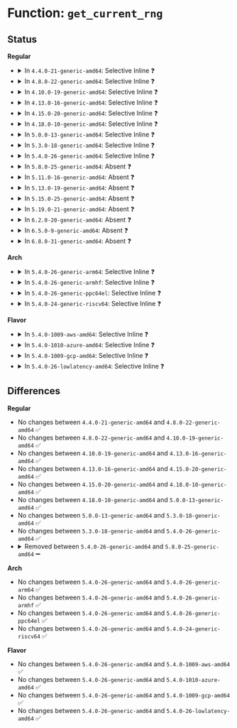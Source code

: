 # Function: <code>get_current_rng</code>

## Status
<b>Regular</b>
<ul>
<li>
<details>
<summary>In <code>4.4.0-21-generic-amd64</code>: Selective Inline ❓</summary>

```c
struct hwrng * get_current_rng()
```

```json
{
  "name": "get_current_rng",
  "collision_type": "Unique Static",
  "inline_type": "Selective",
  "funcs": [
    {
      "addr": 18446744071584195760,
      "name": "get_current_rng",
      "external": false,
      "loc": "drivers/char/hw_random/core.c:135",
      "file": "drivers/char/hw_random/core.c",
      "inline": "not declared, inlined",
      "caller_inline": [],
      "caller_func": [
        "drivers/char/hw_random/core.c:hwrng_attr_current_show",
        "drivers/char/hw_random/core.c:rng_dev_read",
        "drivers/char/hw_random/core.c:hwrng_fillfn"
      ]
    }
  ],
  "symbols": [
    {
      "addr": 18446744071584195760,
      "name": "get_current_rng",
      "section": ".text",
      "bind": "STB_LOCAL",
      "size": 116
    }
  ]
}
```
</details>
</li>
<li>
<details>
<summary>In <code>4.8.0-22-generic-amd64</code>: Selective Inline ❓</summary>

```c
struct hwrng * get_current_rng()
```

```json
{
  "name": "get_current_rng",
  "collision_type": "Unique Static",
  "inline_type": "Selective",
  "funcs": [
    {
      "addr": 18446744071584534944,
      "name": "get_current_rng",
      "external": false,
      "loc": "drivers/char/hw_random/core.c:135",
      "file": "drivers/char/hw_random/core.c",
      "inline": "not declared, inlined",
      "caller_inline": [],
      "caller_func": [
        "drivers/char/hw_random/core.c:hwrng_fillfn",
        "drivers/char/hw_random/core.c:hwrng_attr_current_show",
        "drivers/char/hw_random/core.c:rng_dev_read"
      ]
    }
  ],
  "symbols": [
    {
      "addr": 18446744071584534944,
      "name": "get_current_rng",
      "section": ".text",
      "bind": "STB_LOCAL",
      "size": 116
    }
  ]
}
```
</details>
</li>
<li>
<details>
<summary>In <code>4.10.0-19-generic-amd64</code>: Selective Inline ❓</summary>

```c
struct hwrng * get_current_rng()
```

```json
{
  "name": "get_current_rng",
  "collision_type": "Unique Static",
  "inline_type": "Selective",
  "funcs": [
    {
      "addr": 18446744071584717072,
      "name": "get_current_rng",
      "external": false,
      "loc": "drivers/char/hw_random/core.c:135",
      "file": "drivers/char/hw_random/core.c",
      "inline": "not declared, inlined",
      "caller_inline": [],
      "caller_func": [
        "drivers/char/hw_random/core.c:hwrng_fillfn",
        "drivers/char/hw_random/core.c:hwrng_attr_current_show",
        "drivers/char/hw_random/core.c:rng_dev_read"
      ]
    }
  ],
  "symbols": [
    {
      "addr": 18446744071584717072,
      "name": "get_current_rng",
      "section": ".text",
      "bind": "STB_LOCAL",
      "size": 116
    }
  ]
}
```
</details>
</li>
<li>
<details>
<summary>In <code>4.13.0-16-generic-amd64</code>: Selective Inline ❓</summary>

```c
struct hwrng * get_current_rng()
```

```json
{
  "name": "get_current_rng",
  "collision_type": "Unique Static",
  "inline_type": "Selective",
  "funcs": [
    {
      "addr": 18446744071584798992,
      "name": "get_current_rng",
      "external": false,
      "loc": "drivers/char/hw_random/core.c:111",
      "file": "drivers/char/hw_random/core.c",
      "inline": "not declared, inlined",
      "caller_inline": [],
      "caller_func": [
        "drivers/char/hw_random/core.c:hwrng_fillfn",
        "drivers/char/hw_random/core.c:hwrng_attr_current_show",
        "drivers/char/hw_random/core.c:rng_dev_read"
      ]
    }
  ],
  "symbols": [
    {
      "addr": 18446744071584798992,
      "name": "get_current_rng",
      "section": ".text",
      "bind": "STB_LOCAL",
      "size": 67
    }
  ]
}
```
</details>
</li>
<li>
<details>
<summary>In <code>4.15.0-20-generic-amd64</code>: Selective Inline ❓</summary>

```c
struct hwrng * get_current_rng()
```

```json
{
  "name": "get_current_rng",
  "collision_type": "Unique Static",
  "inline_type": "Selective",
  "funcs": [
    {
      "addr": 18446744071585219344,
      "name": "get_current_rng",
      "external": false,
      "loc": "drivers/char/hw_random/core.c:114",
      "file": "drivers/char/hw_random/core.c",
      "inline": "not declared, inlined",
      "caller_inline": [],
      "caller_func": [
        "drivers/char/hw_random/core.c:hwrng_fillfn",
        "drivers/char/hw_random/core.c:hwrng_attr_current_show",
        "drivers/char/hw_random/core.c:rng_dev_read"
      ]
    }
  ],
  "symbols": [
    {
      "addr": 18446744071585219344,
      "name": "get_current_rng",
      "section": ".text",
      "bind": "STB_LOCAL",
      "size": 73
    }
  ]
}
```
</details>
</li>
<li>
<details>
<summary>In <code>4.18.0-10-generic-amd64</code>: Selective Inline ❓</summary>

```c
struct hwrng * get_current_rng()
```

```json
{
  "name": "get_current_rng",
  "collision_type": "Unique Static",
  "inline_type": "Selective",
  "funcs": [
    {
      "addr": 18446744071585456208,
      "name": "get_current_rng",
      "external": false,
      "loc": "drivers/char/hw_random/core.c:114",
      "file": "drivers/char/hw_random/core.c",
      "inline": "not declared, inlined",
      "caller_inline": [],
      "caller_func": [
        "drivers/char/hw_random/core.c:hwrng_fillfn",
        "drivers/char/hw_random/core.c:hwrng_attr_current_show",
        "drivers/char/hw_random/core.c:rng_dev_read"
      ]
    }
  ],
  "symbols": [
    {
      "addr": 18446744071585456208,
      "name": "get_current_rng",
      "section": ".text",
      "bind": "STB_LOCAL",
      "size": 73
    }
  ]
}
```
</details>
</li>
<li>
<details>
<summary>In <code>5.0.0-13-generic-amd64</code>: Selective Inline ❓</summary>

```c
struct hwrng * get_current_rng()
```

```json
{
  "name": "get_current_rng",
  "collision_type": "Unique Static",
  "inline_type": "Selective",
  "funcs": [
    {
      "addr": 18446744071585579472,
      "name": "get_current_rng",
      "external": false,
      "loc": "drivers/char/hw_random/core.c:114",
      "file": "drivers/char/hw_random/core.c",
      "inline": "not declared, inlined",
      "caller_inline": [],
      "caller_func": [
        "drivers/char/hw_random/core.c:hwrng_fillfn",
        "drivers/char/hw_random/core.c:hwrng_attr_current_show",
        "drivers/char/hw_random/core.c:rng_dev_read"
      ]
    }
  ],
  "symbols": [
    {
      "addr": 18446744071585579472,
      "name": "get_current_rng",
      "section": ".text",
      "bind": "STB_LOCAL",
      "size": 73
    }
  ]
}
```
</details>
</li>
<li>
<details>
<summary>In <code>5.3.0-18-generic-amd64</code>: Selective Inline ❓</summary>

```c
struct hwrng * get_current_rng()
```

```json
{
  "name": "get_current_rng",
  "collision_type": "Unique Static",
  "inline_type": "Selective",
  "funcs": [
    {
      "addr": 18446744071585799584,
      "name": "get_current_rng",
      "external": false,
      "loc": "drivers/char/hw_random/core.c:114",
      "file": "drivers/char/hw_random/core.c",
      "inline": "not declared, inlined",
      "caller_inline": [],
      "caller_func": [
        "drivers/char/hw_random/core.c:hwrng_fillfn",
        "drivers/char/hw_random/core.c:hwrng_attr_current_show",
        "drivers/char/hw_random/core.c:rng_dev_read"
      ]
    }
  ],
  "symbols": [
    {
      "addr": 18446744071585799584,
      "name": "get_current_rng",
      "section": ".text",
      "bind": "STB_LOCAL",
      "size": 77
    }
  ]
}
```
</details>
</li>
<li>
<details>
<summary>In <code>5.4.0-26-generic-amd64</code>: Selective Inline ❓</summary>

```c
struct hwrng * get_current_rng()
```

```json
{
  "name": "get_current_rng",
  "collision_type": "Unique Static",
  "inline_type": "Selective",
  "funcs": [
    {
      "addr": 18446744071585942272,
      "name": "get_current_rng",
      "external": false,
      "loc": "drivers/char/hw_random/core.c:114",
      "file": "drivers/char/hw_random/core.c",
      "inline": "not declared, inlined",
      "caller_inline": [],
      "caller_func": [
        "drivers/char/hw_random/core.c:hwrng_fillfn",
        "drivers/char/hw_random/core.c:hwrng_attr_current_show",
        "drivers/char/hw_random/core.c:rng_dev_read"
      ]
    }
  ],
  "symbols": [
    {
      "addr": 18446744071585942272,
      "name": "get_current_rng",
      "section": ".text",
      "bind": "STB_LOCAL",
      "size": 77
    }
  ]
}
```
</details>
</li>
<li>
<details>
<summary>In <code>5.8.0-25-generic-amd64</code>: Absent ❓</summary>

```json
{
  "name": "get_current_rng",
  "collision_type": "Unique Static",
  "inline_type": "Full",
  "funcs": [
    {
      "addr": 18446744071586683052,
      "name": "get_current_rng",
      "external": false,
      "loc": "drivers/char/hw_random/core.c:122",
      "file": "drivers/char/hw_random/core.c",
      "inline": "not declared, inlined",
      "caller_inline": [
        "drivers/char/hw_random/core.c:hwrng_fillfn",
        "drivers/char/hw_random/core.c:hwrng_fillfn",
        "drivers/char/hw_random/core.c:hwrng_attr_current_show",
        "drivers/char/hw_random/core.c:hwrng_attr_current_show",
        "drivers/char/hw_random/core.c:rng_dev_read",
        "drivers/char/hw_random/core.c:rng_dev_read"
      ],
      "caller_func": []
    }
  ],
  "symbols": []
}
```
</details>
</li>
<li>
<details>
<summary>In <code>5.11.0-16-generic-amd64</code>: Absent ❓</summary>

```json
{
  "name": "get_current_rng",
  "collision_type": "Unique Static",
  "inline_type": "Full",
  "funcs": [
    {
      "addr": 18446744071586791500,
      "name": "get_current_rng",
      "external": false,
      "loc": "drivers/char/hw_random/core.c:122",
      "file": "drivers/char/hw_random/core.c",
      "inline": "not declared, inlined",
      "caller_inline": [
        "drivers/char/hw_random/core.c:hwrng_fillfn",
        "drivers/char/hw_random/core.c:hwrng_fillfn",
        "drivers/char/hw_random/core.c:hwrng_attr_current_show",
        "drivers/char/hw_random/core.c:hwrng_attr_current_show",
        "drivers/char/hw_random/core.c:rng_dev_read",
        "drivers/char/hw_random/core.c:rng_dev_read"
      ],
      "caller_func": []
    }
  ],
  "symbols": []
}
```
</details>
</li>
<li>
<details>
<summary>In <code>5.13.0-19-generic-amd64</code>: Absent ❓</summary>

```json
{
  "name": "get_current_rng",
  "collision_type": "Unique Static",
  "inline_type": "Full",
  "funcs": [
    {
      "addr": 18446744071586671900,
      "name": "get_current_rng",
      "external": false,
      "loc": "drivers/char/hw_random/core.c:122",
      "file": "drivers/char/hw_random/core.c",
      "inline": "not declared, inlined",
      "caller_inline": [
        "drivers/char/hw_random/core.c:hwrng_fillfn",
        "drivers/char/hw_random/core.c:hwrng_fillfn",
        "drivers/char/hw_random/core.c:hwrng_attr_current_show",
        "drivers/char/hw_random/core.c:hwrng_attr_current_show",
        "drivers/char/hw_random/core.c:rng_dev_read",
        "drivers/char/hw_random/core.c:rng_dev_read"
      ],
      "caller_func": []
    }
  ],
  "symbols": []
}
```
</details>
</li>
<li>
<details>
<summary>In <code>5.15.0-25-generic-amd64</code>: Absent ❓</summary>

```json
{
  "name": "get_current_rng",
  "collision_type": "Unique Static",
  "inline_type": "Full",
  "funcs": [
    {
      "addr": 18446744071587220140,
      "name": "get_current_rng",
      "external": false,
      "loc": "drivers/char/hw_random/core.c:122",
      "file": "drivers/char/hw_random/core.c",
      "inline": "not declared, inlined",
      "caller_inline": [
        "drivers/char/hw_random/core.c:hwrng_fillfn",
        "drivers/char/hw_random/core.c:hwrng_fillfn",
        "drivers/char/hw_random/core.c:rng_current_show",
        "drivers/char/hw_random/core.c:rng_current_show",
        "drivers/char/hw_random/core.c:rng_dev_read",
        "drivers/char/hw_random/core.c:rng_dev_read"
      ],
      "caller_func": []
    }
  ],
  "symbols": []
}
```
</details>
</li>
<li>
<details>
<summary>In <code>5.19.0-21-generic-amd64</code>: Absent ❓</summary>

```json
{
  "name": "get_current_rng",
  "collision_type": "Unique Static",
  "inline_type": "Full",
  "funcs": [
    {
      "addr": 18446744071588526302,
      "name": "get_current_rng",
      "external": false,
      "loc": "drivers/char/hw_random/core.c:122",
      "file": "drivers/char/hw_random/core.c",
      "inline": "not declared, inlined",
      "caller_inline": [
        "drivers/char/hw_random/core.c:hwrng_fillfn",
        "drivers/char/hw_random/core.c:hwrng_fillfn",
        "drivers/char/hw_random/core.c:rng_quality_show",
        "drivers/char/hw_random/core.c:rng_quality_show",
        "drivers/char/hw_random/core.c:rng_current_show",
        "drivers/char/hw_random/core.c:rng_current_show",
        "drivers/char/hw_random/core.c:rng_dev_read",
        "drivers/char/hw_random/core.c:rng_dev_read"
      ],
      "caller_func": []
    }
  ],
  "symbols": []
}
```
</details>
</li>
<li>
<details>
<summary>In <code>6.2.0-20-generic-amd64</code>: Absent ❓</summary>

```json
{
  "name": "get_current_rng",
  "collision_type": "Unique Static",
  "inline_type": "Full",
  "funcs": [
    {
      "addr": 18446744071589970052,
      "name": "get_current_rng",
      "external": false,
      "loc": "drivers/char/hw_random/core.c:133",
      "file": "drivers/char/hw_random/core.c",
      "inline": "not declared, inlined",
      "caller_inline": [
        "drivers/char/hw_random/core.c:hwrng_fillfn",
        "drivers/char/hw_random/core.c:hwrng_fillfn",
        "drivers/char/hw_random/core.c:rng_quality_show",
        "drivers/char/hw_random/core.c:rng_quality_show",
        "drivers/char/hw_random/core.c:rng_current_show",
        "drivers/char/hw_random/core.c:rng_current_show",
        "drivers/char/hw_random/core.c:rng_dev_read",
        "drivers/char/hw_random/core.c:rng_dev_read"
      ],
      "caller_func": []
    }
  ],
  "symbols": []
}
```
</details>
</li>
<li>
<details>
<summary>In <code>6.5.0-9-generic-amd64</code>: Absent ❓</summary>

```json
{
  "name": "get_current_rng",
  "collision_type": "Unique Static",
  "inline_type": "Full",
  "funcs": [
    {
      "addr": 18446744071590279652,
      "name": "get_current_rng",
      "external": false,
      "loc": "drivers/char/hw_random/core.c:133",
      "file": "drivers/char/hw_random/core.c",
      "inline": "not declared, inlined",
      "caller_inline": [
        "drivers/char/hw_random/core.c:hwrng_fillfn",
        "drivers/char/hw_random/core.c:hwrng_fillfn",
        "drivers/char/hw_random/core.c:rng_quality_show",
        "drivers/char/hw_random/core.c:rng_quality_show",
        "drivers/char/hw_random/core.c:rng_current_show",
        "drivers/char/hw_random/core.c:rng_current_show",
        "drivers/char/hw_random/core.c:rng_dev_read",
        "drivers/char/hw_random/core.c:rng_dev_read"
      ],
      "caller_func": []
    }
  ],
  "symbols": []
}
```
</details>
</li>
<li>
<details>
<summary>In <code>6.8.0-31-generic-amd64</code>: Absent ❓</summary>

```json
{
  "name": "get_current_rng",
  "collision_type": "Unique Static",
  "inline_type": "Full",
  "funcs": [
    {
      "addr": 18446744071590620756,
      "name": "get_current_rng",
      "external": false,
      "loc": "drivers/char/hw_random/core.c:135",
      "file": "drivers/char/hw_random/core.c",
      "inline": "not declared, inlined",
      "caller_inline": [
        "drivers/char/hw_random/core.c:hwrng_fillfn",
        "drivers/char/hw_random/core.c:hwrng_fillfn",
        "drivers/char/hw_random/core.c:rng_quality_show",
        "drivers/char/hw_random/core.c:rng_quality_show",
        "drivers/char/hw_random/core.c:rng_current_show",
        "drivers/char/hw_random/core.c:rng_current_show",
        "drivers/char/hw_random/core.c:rng_dev_read",
        "drivers/char/hw_random/core.c:rng_dev_read"
      ],
      "caller_func": []
    }
  ],
  "symbols": []
}
```
</details>
</li>
</ul>
<b>Arch</b>
<ul>
<li>
<details>
<summary>In <code>5.4.0-26-generic-arm64</code>: Selective Inline ❓</summary>

```c
struct hwrng * get_current_rng()
```

```json
{
  "name": "get_current_rng",
  "collision_type": "Unique Static",
  "inline_type": "Selective",
  "funcs": [
    {
      "addr": 18446603336498769400,
      "name": "get_current_rng",
      "external": false,
      "loc": "drivers/char/hw_random/core.c:114",
      "file": "drivers/char/hw_random/core.c",
      "inline": "not declared, inlined",
      "caller_inline": [],
      "caller_func": [
        "drivers/char/hw_random/core.c:hwrng_fillfn",
        "drivers/char/hw_random/core.c:hwrng_attr_current_show",
        "drivers/char/hw_random/core.c:rng_dev_read"
      ]
    }
  ],
  "symbols": [
    {
      "addr": 18446603336498769400,
      "name": "get_current_rng",
      "section": ".text",
      "bind": "STB_LOCAL",
      "size": 88
    }
  ]
}
```
</details>
</li>
<li>
<details>
<summary>In <code>5.4.0-26-generic-armhf</code>: Selective Inline ❓</summary>

```c
struct hwrng * get_current_rng()
```

```json
{
  "name": "get_current_rng",
  "collision_type": "Unique Static",
  "inline_type": "Selective",
  "funcs": [
    {
      "addr": 3231385584,
      "name": "get_current_rng",
      "external": false,
      "loc": "drivers/char/hw_random/core.c:114",
      "file": "drivers/char/hw_random/core.c",
      "inline": "not declared, inlined",
      "caller_inline": [],
      "caller_func": [
        "drivers/char/hw_random/core.c:hwrng_fillfn",
        "drivers/char/hw_random/core.c:hwrng_attr_current_show",
        "drivers/char/hw_random/core.c:rng_dev_read"
      ]
    }
  ],
  "symbols": [
    {
      "addr": 3231385584,
      "name": "get_current_rng",
      "section": ".text",
      "bind": "STB_LOCAL",
      "size": 104
    }
  ]
}
```
</details>
</li>
<li>
<details>
<summary>In <code>5.4.0-26-generic-ppc64el</code>: Selective Inline ❓</summary>

```c
struct hwrng * get_current_rng()
```

```json
{
  "name": "get_current_rng",
  "collision_type": "Unique Static",
  "inline_type": "Selective",
  "funcs": [
    {
      "addr": 13835058055291931664,
      "name": "get_current_rng",
      "external": false,
      "loc": "drivers/char/hw_random/core.c:114",
      "file": "drivers/char/hw_random/core.c",
      "inline": "not declared, inlined",
      "caller_inline": [],
      "caller_func": [
        "drivers/char/hw_random/core.c:hwrng_fillfn",
        "drivers/char/hw_random/core.c:hwrng_attr_current_show",
        "drivers/char/hw_random/core.c:rng_dev_read"
      ]
    }
  ],
  "symbols": [
    {
      "addr": 13835058055291931664,
      "name": "get_current_rng",
      "section": ".text",
      "bind": "STB_LOCAL",
      "size": 144
    }
  ]
}
```
</details>
</li>
<li>
<details>
<summary>In <code>5.4.0-24-generic-riscv64</code>: Selective Inline ❓</summary>

```c
struct hwrng * get_current_rng()
```

```json
{
  "name": "get_current_rng",
  "collision_type": "Unique Static",
  "inline_type": "Selective",
  "funcs": [
    {
      "addr": 18446743936276265272,
      "name": "get_current_rng",
      "external": false,
      "loc": "drivers/char/hw_random/core.c:114",
      "file": "drivers/char/hw_random/core.c",
      "inline": "not declared, inlined",
      "caller_inline": [],
      "caller_func": [
        "drivers/char/hw_random/core.c:hwrng_fillfn",
        "drivers/char/hw_random/core.c:hwrng_attr_current_show",
        "drivers/char/hw_random/core.c:rng_dev_read"
      ]
    }
  ],
  "symbols": [
    {
      "addr": 18446743936276265272,
      "name": "get_current_rng",
      "section": ".text",
      "bind": "STB_LOCAL",
      "size": 90
    }
  ]
}
```
</details>
</li>
</ul>
<b>Flavor</b>
<ul>
<li>
<details>
<summary>In <code>5.4.0-1009-aws-amd64</code>: Selective Inline ❓</summary>

```c
struct hwrng * get_current_rng()
```

```json
{
  "name": "get_current_rng",
  "collision_type": "Unique Static",
  "inline_type": "Selective",
  "funcs": [
    {
      "addr": 18446744071585703248,
      "name": "get_current_rng",
      "external": false,
      "loc": "drivers/char/hw_random/core.c:114",
      "file": "drivers/char/hw_random/core.c",
      "inline": "not declared, inlined",
      "caller_inline": [],
      "caller_func": [
        "drivers/char/hw_random/core.c:hwrng_fillfn",
        "drivers/char/hw_random/core.c:hwrng_attr_current_show",
        "drivers/char/hw_random/core.c:rng_dev_read"
      ]
    }
  ],
  "symbols": [
    {
      "addr": 18446744071585703248,
      "name": "get_current_rng",
      "section": ".text",
      "bind": "STB_LOCAL",
      "size": 77
    }
  ]
}
```
</details>
</li>
<li>
<details>
<summary>In <code>5.4.0-1010-azure-amd64</code>: Selective Inline ❓</summary>

```c
struct hwrng * get_current_rng()
```

```json
{
  "name": "get_current_rng",
  "collision_type": "Unique Static",
  "inline_type": "Selective",
  "funcs": [
    {
      "addr": 18446744071585562448,
      "name": "get_current_rng",
      "external": false,
      "loc": "drivers/char/hw_random/core.c:114",
      "file": "drivers/char/hw_random/core.c",
      "inline": "not declared, inlined",
      "caller_inline": [],
      "caller_func": [
        "drivers/char/hw_random/core.c:hwrng_fillfn",
        "drivers/char/hw_random/core.c:hwrng_attr_current_show",
        "drivers/char/hw_random/core.c:rng_dev_read"
      ]
    }
  ],
  "symbols": [
    {
      "addr": 18446744071585562448,
      "name": "get_current_rng",
      "section": ".text",
      "bind": "STB_LOCAL",
      "size": 77
    }
  ]
}
```
</details>
</li>
<li>
<details>
<summary>In <code>5.4.0-1009-gcp-amd64</code>: Selective Inline ❓</summary>

```c
struct hwrng * get_current_rng()
```

```json
{
  "name": "get_current_rng",
  "collision_type": "Unique Static",
  "inline_type": "Selective",
  "funcs": [
    {
      "addr": 18446744071585892288,
      "name": "get_current_rng",
      "external": false,
      "loc": "drivers/char/hw_random/core.c:114",
      "file": "drivers/char/hw_random/core.c",
      "inline": "not declared, inlined",
      "caller_inline": [],
      "caller_func": [
        "drivers/char/hw_random/core.c:hwrng_fillfn",
        "drivers/char/hw_random/core.c:hwrng_attr_current_show",
        "drivers/char/hw_random/core.c:rng_dev_read"
      ]
    }
  ],
  "symbols": [
    {
      "addr": 18446744071585892288,
      "name": "get_current_rng",
      "section": ".text",
      "bind": "STB_LOCAL",
      "size": 77
    }
  ]
}
```
</details>
</li>
<li>
<details>
<summary>In <code>5.4.0-26-lowlatency-amd64</code>: Selective Inline ❓</summary>

```c
struct hwrng * get_current_rng()
```

```json
{
  "name": "get_current_rng",
  "collision_type": "Unique Static",
  "inline_type": "Selective",
  "funcs": [
    {
      "addr": 18446744071586000272,
      "name": "get_current_rng",
      "external": false,
      "loc": "drivers/char/hw_random/core.c:114",
      "file": "drivers/char/hw_random/core.c",
      "inline": "not declared, inlined",
      "caller_inline": [],
      "caller_func": [
        "drivers/char/hw_random/core.c:hwrng_fillfn",
        "drivers/char/hw_random/core.c:hwrng_attr_current_show",
        "drivers/char/hw_random/core.c:rng_dev_read"
      ]
    }
  ],
  "symbols": [
    {
      "addr": 18446744071586000272,
      "name": "get_current_rng",
      "section": ".text",
      "bind": "STB_LOCAL",
      "size": 77
    }
  ]
}
```
</details>
</li>
</ul>

## Differences
<b>Regular</b>
<ul>
<li>
No changes between <code>4.4.0-21-generic-amd64</code> and <code>4.8.0-22-generic-amd64</code> ✅
</li>
<li>
No changes between <code>4.8.0-22-generic-amd64</code> and <code>4.10.0-19-generic-amd64</code> ✅
</li>
<li>
No changes between <code>4.10.0-19-generic-amd64</code> and <code>4.13.0-16-generic-amd64</code> ✅
</li>
<li>
No changes between <code>4.13.0-16-generic-amd64</code> and <code>4.15.0-20-generic-amd64</code> ✅
</li>
<li>
No changes between <code>4.15.0-20-generic-amd64</code> and <code>4.18.0-10-generic-amd64</code> ✅
</li>
<li>
No changes between <code>4.18.0-10-generic-amd64</code> and <code>5.0.0-13-generic-amd64</code> ✅
</li>
<li>
No changes between <code>5.0.0-13-generic-amd64</code> and <code>5.3.0-18-generic-amd64</code> ✅
</li>
<li>
No changes between <code>5.3.0-18-generic-amd64</code> and <code>5.4.0-26-generic-amd64</code> ✅
</li>
<li>
<details>
<summary>Removed between <code>5.4.0-26-generic-amd64</code> and <code>5.8.0-25-generic-amd64</code> ➖</summary>

```c
struct hwrng * get_current_rng()
```
</details>
</li>
</ul>
<b>Arch</b>
<ul>
<li>
No changes between <code>5.4.0-26-generic-amd64</code> and <code>5.4.0-26-generic-arm64</code> ✅
</li>
<li>
No changes between <code>5.4.0-26-generic-amd64</code> and <code>5.4.0-26-generic-armhf</code> ✅
</li>
<li>
No changes between <code>5.4.0-26-generic-amd64</code> and <code>5.4.0-26-generic-ppc64el</code> ✅
</li>
<li>
No changes between <code>5.4.0-26-generic-amd64</code> and <code>5.4.0-24-generic-riscv64</code> ✅
</li>
</ul>
<b>Flavor</b>
<ul>
<li>
No changes between <code>5.4.0-26-generic-amd64</code> and <code>5.4.0-1009-aws-amd64</code> ✅
</li>
<li>
No changes between <code>5.4.0-26-generic-amd64</code> and <code>5.4.0-1010-azure-amd64</code> ✅
</li>
<li>
No changes between <code>5.4.0-26-generic-amd64</code> and <code>5.4.0-1009-gcp-amd64</code> ✅
</li>
<li>
No changes between <code>5.4.0-26-generic-amd64</code> and <code>5.4.0-26-lowlatency-amd64</code> ✅
</li>
</ul>
